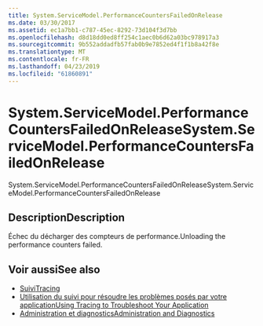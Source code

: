```yaml
---
title: System.ServiceModel.PerformanceCountersFailedOnRelease
ms.date: 03/30/2017
ms.assetid: ec1a7bb1-c787-45ec-8292-73d104f3d7bb
ms.openlocfilehash: d8d18dd0ed8ff254c1aec0b6d62a03bc978917a3
ms.sourcegitcommit: 9b552addadfb57fab0b9e7852ed4f1f1b8a42f8e
ms.translationtype: MT
ms.contentlocale: fr-FR
ms.lasthandoff: 04/23/2019
ms.locfileid: "61860891"
---
```

# <a name="systemservicemodelperformancecountersfailedonrelease"></a><span data-ttu-id="d7ced-102">System.ServiceModel.PerformanceCountersFailedOnRelease</span><span class="sxs-lookup"><span data-stu-id="d7ced-102">System.ServiceModel.PerformanceCountersFailedOnRelease</span></span>
<span data-ttu-id="d7ced-103">System.ServiceModel.PerformanceCountersFailedOnRelease</span><span class="sxs-lookup"><span data-stu-id="d7ced-103">System.ServiceModel.PerformanceCountersFailedOnRelease</span></span>  
  
## <a name="description"></a><span data-ttu-id="d7ced-104">Description</span><span class="sxs-lookup"><span data-stu-id="d7ced-104">Description</span></span>  
 <span data-ttu-id="d7ced-105">Échec du décharger des compteurs de performance.</span><span class="sxs-lookup"><span data-stu-id="d7ced-105">Unloading the performance counters failed.</span></span>  
  
## <a name="see-also"></a><span data-ttu-id="d7ced-106">Voir aussi</span><span class="sxs-lookup"><span data-stu-id="d7ced-106">See also</span></span>

- [<span data-ttu-id="d7ced-107">Suivi</span><span class="sxs-lookup"><span data-stu-id="d7ced-107">Tracing</span></span>](../../../../../docs/framework/wcf/diagnostics/tracing/index.md)
- [<span data-ttu-id="d7ced-108">Utilisation du suivi pour résoudre les problèmes posés par votre application</span><span class="sxs-lookup"><span data-stu-id="d7ced-108">Using Tracing to Troubleshoot Your Application</span></span>](../../../../../docs/framework/wcf/diagnostics/tracing/using-tracing-to-troubleshoot-your-application.md)
- [<span data-ttu-id="d7ced-109">Administration et diagnostics</span><span class="sxs-lookup"><span data-stu-id="d7ced-109">Administration and Diagnostics</span></span>](../../../../../docs/framework/wcf/diagnostics/index.md)
